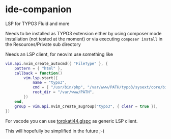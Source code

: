 # ide-companion

LSP for TYPO3 Fluid and more

Needs to be installed as TYPO3 extension either by using composer mode installation (not tested at the moment) or via executing `composer install` in the Resources/Private sub directory

Needs an LSP client, for neovim use something like

```lua
vim.api.nvim_create_autocmd({ "FileType" }, {
	pattern = { "html" },
	callback = function()
		vim.lsp.start({
			name = "typo3",
			cmd = { "/usr/bin/php", "/var/www/PATH/typo3/sysext/core/bin/typo3", "idecompanion:lsp" },
			root_dir = "/var/www/PATH",
		})
	end,
	group = vim.api.nvim_create_augroup("typo3", { clear = true }),
})
```

For vscode you can use [torokati44.glspc](torokati44/vscode-glspc) as generic LSP client.

This will hopefully be simplified in the future ;-)
